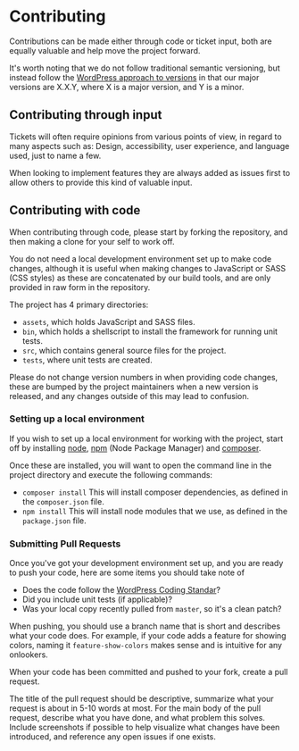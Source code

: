 # Contributing

Contributions can be made either through code or ticket input, both are equally valuable and 
help move the project forward.

It's worth noting that we do not follow traditional semantic versioning, but instead follow the
[WordPress approach to versions](https://make.wordpress.org/core/handbook/about/release-cycle/version-numbering/)
in that our major versions are X.X.Y, where X is a major version, and Y is a minor.


## Contributing through input

Tickets will often require opinions from various points of view, in regard to many aspects such as:
Design, accessibility, user experience, and language used, just to name a few.

When looking to implement features they are always added as issues first to allow others to provide
this kind of valuable input.


## Contributing with code

When contributing through code, please start by forking the repository, and then making a clone 
for your self to work off.

You do not need a local development environment set up to make code changes, although it is useful
when making changes to JavaScript or SASS (CSS styles) as these are concatenated by our build tools,
and are only provided in raw form in the repository.

The project has 4 primary directories:
- `assets`, which holds JavaScript and SASS files.
- `bin`, which holds a shellscript to install the framework for running unit tests.
- `src`, which contains general source files for the project.
- `tests`, where unit tests are created. 

Please do not change version numbers in when providing code changes, these are bumped by the project 
maintainers when a new version is released, and any changes outside of this may lead to confusion.


### Setting up a local environment

If you wish to set up a local environment for working with the project, start off by installing 
[node](https://nodejs.org), [npm](https://www.npmjs.com) (Node Package Manager) 
and [composer](https://getcomposer.org).

Once these are installed, you will want to open the command line in the project directory and
execute the following commands:
- `composer install` This will install composer dependencies, as defined in the `composer.json` file.
- `npm install` This will install node modules that we use, as defined in the `package.json` file.


### Submitting Pull Requests

Once you've got your development environment set up, and you are ready to push your code, here
are some items you should take note of
- Does the code follow the [WordPress Coding Standar](https://make.wordpress.org/core/handbook/best-practices/coding-standards/)?
- Did you include unit tests (if applicable)?
- Was your local copy recently pulled from `master`, so it's a clean patch?

When pushing, you should use a branch name that is short and describes what your code does.
For example, if your code adds a feature for showing colors, naming it `feature-show-colors` makes
sense and is intuitive for any onlookers.

When your code has been committed and pushed to your fork, create a pull request.

The title of the pull request should be descriptive, summarize what your request is about in 5-10 words at most.
For the main body of the pull request, describe what you have done, and what problem this solves.
Include screenshots if possible to help visualize what changes have been introduced, and reference any open
issues if one exists.